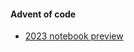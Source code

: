 #### Advent of code
  - [2023 notebook preview](https://github.com/lunaticscodes/lunaticscodes.github.io/blob/main/notebooks/aoc/aoc_2023.ipynb)
